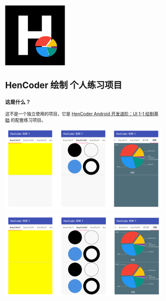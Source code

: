 ![](images/icon.png)


HenCoder 绘制 个人练习项目
===

### 这是什么？

这不是一个独立使用的项目，它是 [HenCoder Android 开发进阶：UI 1-1 绘制基础](http://hencoder.com/ui-1-1) 的配套练习项目。

![](images/preview.png)


![](images/preview_after.png)

